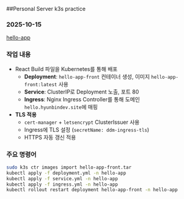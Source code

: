 ##Personal Server k3s practice

### 2025-10-15
[hello-app](https://hello.hyunbindev.site)
### 작업 내용
- React Build 파일을 Kubernetes를 통해 배포
  - **Deployment**: `hello-app-front` 컨테이너 생성, 이미지 `hello-app-front:latest` 사용
  - **Service**: ClusterIP로 Deployment 노출, 포트 80
  - **Ingress**: Nginx Ingress Controller를 통해 도메인 `hello.hyunbindev.site`에 매핑
- **TLS 적용**
  - `cert-manager` + `letsencrypt` ClusterIssuer 사용
  - Ingress에 TLS 설정 (`secretName: ddm-ingress-tls`)
  - HTTPS 자동 갱신 적용
### 주요 명령어
```bash
sudo k3s ctr images import hello-app-front.tar
kubectl apply -f deployment.yml -n hello-app
kubectl apply -f service.yml -n hello-app
kubectl apply -f ingress.yml -n hello-app
kubectl rollout restart deployment hello-app-front -n hello-app
